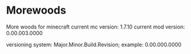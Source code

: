 Morewoods
=========

More woods for minecraft
current mc version: 1.7.10
current mod version: 0.00.003.0000

versioning system: Major.Minor.Build.Revision; example: 0.00.000.0000
